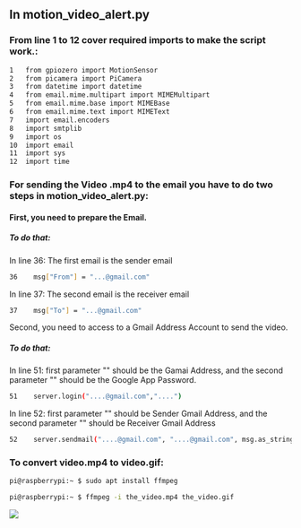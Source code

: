 ## In motion_video_alert.py
### From line 1 to 12 cover required imports to make the script work.:
```sh
1   from gpiozero import MotionSensor
2   from picamera import PiCamera
3   from datetime import datetime
4   from email.mime.multipart import MIMEMultipart
5   from email.mime.base import MIMEBase
6   from email.mime.text import MIMEText
7   import email.encoders
8   import smtplib
9   import os
10  import email
11  import sys
12  import time
``` 
### For sending the Video .mp4 to the email you have to do two steps in motion_video_alert.py:

#### First, you need to prepare the Email.
##### To do that: 
In line 36: 
The first email is the sender email 
```sh
36    msg["From"] = "...@gmail.com"
``` 
In line 37: 
The second email is the receiver email
```sh
37    msg["To"] = "...@gmail.com"
``` 

Second, you need to access to a Gmail Address Account to send the video. 

##### To do that: 
In line 51: first parameter "" should be the Gamai Address, and the second parameter "" should be the Google App Password.
```sh
51    server.login("....@gmail.com","....")
``` 
In line 52: first parameter "" should be Sender Gmail Address, and the second parameter "" should be Receiver Gmail Address
```sh
52    server.sendmail("....@gmail.com", "....@gmail.com", msg.as_string())
``` 

### To convert video.mp4 to video.gif:
```sh
pi@raspberrypi:~ $ sudo apt install ffmpeg
```
```sh
pi@raspberrypi:~ $ ffmpeg -i the_video.mp4 the_video.gif
```
![](Camera/video.gif)
